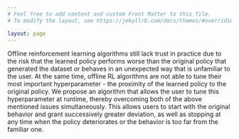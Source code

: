 ```yaml
---
# Feel free to add content and custom Front Matter to this file.
# To modify the layout, see https://jekyllrb.com/docs/themes/#overriding-theme-defaults

layout: page
---
```

Offline reinforcement learning algorithms still lack trust in practice due to the risk that the learned policy performs worse than the original policy that generated the dataset or behaves in an unexpected way that is unfamiliar to the user. At the same time, offline RL algorithms are not able to tune their most important hyperparameter - the proximity of the learned policy to the original policy. We propose an algorithm that allows the user to tune this hyperparameter at runtime, thereby overcoming both of the above mentioned issues simultaneously. This allows users to start with the original behavior and grant successively greater deviation, as well as stopping at any time when the policy deteriorates or the behavior is too far from the familiar one.
